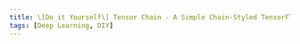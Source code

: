 ```yaml
---
title: \[Do it Yourself\] Tensor Chain - A Simple Chain-Styled TensorFlow Encapsulation
tags: [Deep Learning, DIY]
---
```

